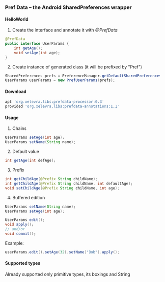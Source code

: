 ### Pref Data – the Android SharedPreferences wrapper

#### HelloWorld
1) Create the interface and annotate it with *@PrefData*
```java
@PrefData
public interface UserParams {
    int getAge();
    void setAge(int age);
}
```

2) Create instance of generated class (it will be prefixed by "Pref")
```java
SharedPreferences prefs = PreferenceManager.getDefaultSharedPreferences(getApplicationContext());
UserParams userParams = new PrefUserParams(prefs);
```

#### Download
```groovy
apt 'org.xelevra.libs:prefdata-processor:0.3'
provided 'org.xelevra.libs:prefdata-annotations:1.1'
```

#### Usage

1) Chains
```java
UserParams setAge(int age);
UserParams setName(String name);
```
2) Default value
```java
int getAge(int defAge);
```
3) Prefix
```java
int getChildAge(@Prefix String childName);
int getChildAge(@Prefix String childName, int defaultAge);
void setChildAge(@Prefix String childName, int age);
```
4) Buffered edition
```java
UserParams setName(String name);
UserParams setAge(int age);    

UserParams edit();
void apply();
// and/or
void commit();
```
Example:
```java
userParams.edit().setAge(32).setName("Bob").apply();
```

#### Supported types
Already supported only primitive types, its boxings and String
